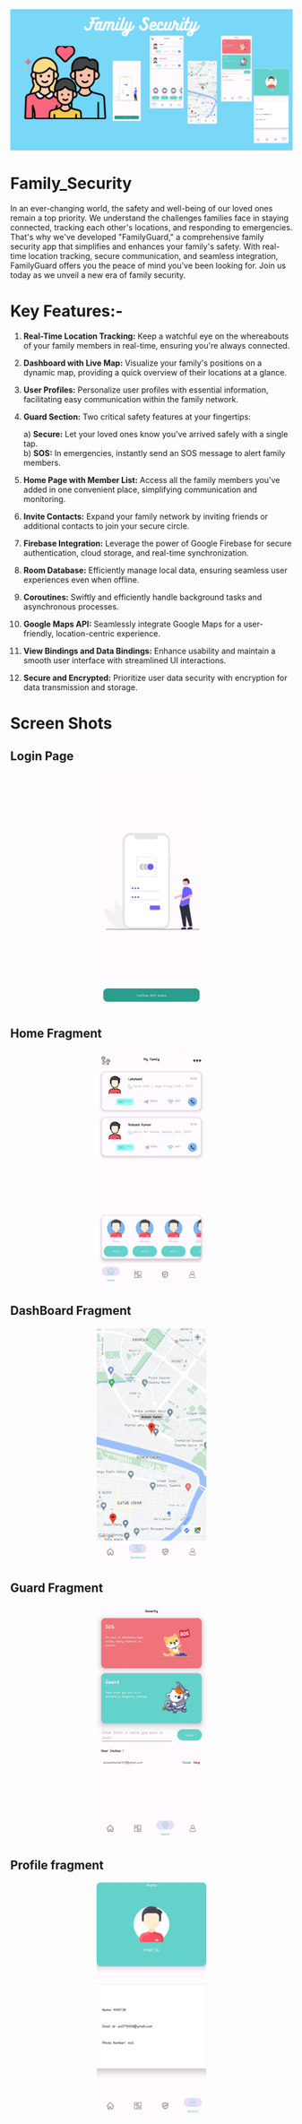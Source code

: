 <img src="ss/Your paragraph text.png">

# Family_Security


In an ever-changing world, the safety and well-being of our loved ones remain a top priority. We understand the challenges families face in staying connected, tracking each other's locations, and responding to emergencies. That's why we've developed "FamilyGuard," a comprehensive family security app that simplifies and enhances your family's safety. With real-time location tracking, secure communication, and seamless integration, FamilyGuard offers you the peace of mind you've been looking for. Join us today as we unveil a new era of family security.


# Key Features:-

1. **Real-Time Location Tracking:** Keep a watchful eye on the whereabouts of your family members in real-time, ensuring you're always connected.

2. **Dashboard with Live Map:** Visualize your family's positions on a dynamic map, providing a quick overview of their locations at a glance.

3. **User Profiles:** Personalize user profiles with essential information, facilitating easy communication within the family network.

4. **Guard Section:** Two critical safety features at your fingertips:

    a) **Secure:** Let your loved ones know you've arrived safely with a single tap.<br>
    b) **SOS:** In emergencies, instantly send an SOS message to alert family members.

5. **Home Page with Member List:** Access all the family members you've added in one convenient place, simplifying communication and monitoring.

6. **Invite Contacts:** Expand your family network by inviting friends or additional contacts to join your secure circle.

7. **Firebase Integration:** Leverage the power of Google Firebase for secure authentication, cloud storage, and real-time synchronization.

8. **Room Database:** Efficiently manage local data, ensuring seamless user experiences even when offline.

9. **Coroutines:** Swiftly and efficiently handle background tasks and asynchronous processes.

10. **Google Maps API:** Seamlessly integrate Google Maps for a user-friendly, location-centric experience.

11. **View Bindings and Data Bindings:** Enhance usability and maintain a smooth user interface with streamlined UI interactions.

12. **Secure and Encrypted:** Prioritize user data security with encryption for data transmission and storage.



# Screen Shots
## Login Page 
<p align="center"><img src="ss/1.jpg" height = 420>
</p>

## Home Fragment
<p align="center"><img src="ss/2.jpg" height = 420></p>


## DashBoard Fragment
<p align="center"><img src="ss/3.jpg" height = 420></p>


## Guard Fragment
<p align="center"><img src="ss/4.jpg" height = 420></p>


## Profile fragment
<p align="center"><img src="ss/5.jpg" height = 420></p>


